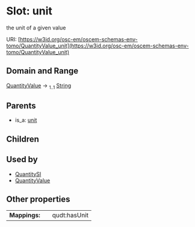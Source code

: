 
# Slot: unit

the unit of a given value

URI: [https://w3id.org/osc-em/oscem-schemas-env-tomo/QuantityValue_unit](https://w3id.org/osc-em/oscem-schemas-env-tomo/QuantityValue_unit)


## Domain and Range

[QuantityValue](QuantityValue.md) &#8594;  <sub>1..1</sub> [String](types/String.md)

## Parents

 *  is_a: [unit](unit.md)

## Children


## Used by

 * [QuantitySI](QuantitySI.md)
 * [QuantityValue](QuantityValue.md)

## Other properties

|  |  |  |
| --- | --- | --- |
| **Mappings:** | | qudt:hasUnit |